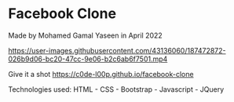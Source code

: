 # Facebook Clone
Made by Mohamed Gamal Yaseen in April 2022 

https://user-images.githubusercontent.com/43136060/187472872-026b9d06-bc20-47cc-9e06-b2c6ab6f7501.mp4

Give it a shot https://c0de-l00p.github.io/facebook-clone
  
  
Technologies used: HTML - CSS - Bootstrap - Javascript - JQuery
